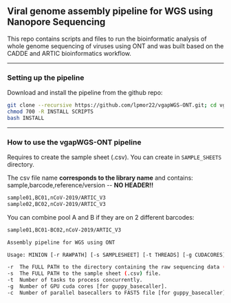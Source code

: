 ## Viral genome assembly pipeline for WGS using Nanopore Sequencing

This repo contains scripts and files to run the bioinformatic analysis of whole genome sequencing of viruses using ONT and was built based on the CADDE and ARTIC bioinformatics workflow.

---

### Setting up the pipeline

Download and install the pipeline from the github repo:
```sh
git clone --recursive https://github.com/lpmor22/vgapWGS-ONT.git; cd vgapWGS-ONT
chmod 700 -R INSTALL SCRIPTS
bash INSTALL
```
---

### How to use the vgapWGS-ONT pipeline

Requires to create the sample sheet (.csv). You can create in ``SAMPLE_SHEETS`` directory.
	
The csv file name **corresponds to the library name** and contains: sample,barcode,reference/version -- **NO HEADER!!**
```sh
sample01,BC01,nCoV-2019/ARTIC_V3
sample02,BC02,nCoV-2019/ARTIC_V3
```
	
You can combine pool A and B if they are on 2 different barcodes:
```sh
sample01,BC01-BC02,nCoV-2019/ARTIC_V3
```
	
```sh
Assembly pipeline for WGS using ONT

Usage: MINION [-r RAWPATH] [-s SAMPLESHEET] [-t THREADS] [-g CUDACORES] [-c NUMCALLERS]

-r  The FULL PATH to the directory containing the raw sequencing data (fast5 files).
-s  The FULL PATH to the sample sheet (.csv) file.
-t  Number of tasks to process concurrently.
-g  Number of GPU cuda cores [for guppy_basecaller].
-c  Number of parallel basecallers to FAST5 file [for guppy_basecaller].
```
